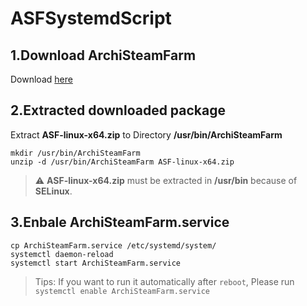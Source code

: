 # ASFSystemdScript

## 1.Download ArchiSteamFarm

Download [here](https://github.com/JustArchiNET/ArchiSteamFarm/releases)

## 2.Extracted downloaded package

Extract **ASF-linux-x64.zip** to Directory **/usr/bin/ArchiSteamFarm**

```
mkdir /usr/bin/ArchiSteamFarm
unzip -d /usr/bin/ArchiSteamFarm ASF-linux-x64.zip
```

> :warning: **ASF-linux-x64.zip** must be extracted in **/usr/bin** because of **SELinux**.

## 3.Enbale ArchiSteamFarm.service

```
cp ArchiSteamFarm.service /etc/systemd/system/
systemctl daemon-reload
systemctl start ArchiSteamFarm.service
```

> Tips: If you want to run it automatically after `reboot`, Please run `systemctl enable ArchiSteamFarm.service`
